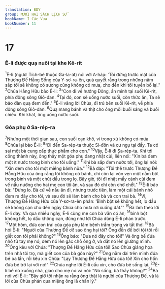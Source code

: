 ```yaml
---
translation: BDY
group: MƯƠI HAI SÁCH LỊCH SỬ
bookName: I Các Vua 
bookNumber: 11
---
```


<div class="title"><h1>17</h1><h3>Ê-li được quạ nuôi tại khe Kê-rít</h3></div>
<span class="verse 1vua_17_1"><sup>1</sup>Ê-li (người Tích-bê thuộc Ga-la-át) nói với A-háp: &#39;Tôi đứng trước mặt của Thượng Đế Hằng Sống của Y-sơ-ra-ên, quả quyết rằng trong những năm sắp tới sẽ không có sương cũng không có mưa, cho đến khi tôi tuyên bố lại.&#34;<br/></span>
<span class="verse 1vua_17_2"><sup>2</sup>Chúa Hằng Hữu bảo Ê-li: </span>
<span class="verse 1vua_17_3"><sup>3</sup>“Con đi về hướng Đông, ẩn mình tại suối Kê-rít, phía đông sông Giô-đan. </span>
<span class="verse 1vua_17_4"><sup>4</sup>Tại đó, con sẽ uống nước suối, còn thức ăn, Ta sẽ bảo đàn quạ đem đến.&#34; </span>
<span class="verse 1vua_17_5"><sup>5</sup>Ê-li vâng lời Chúa, đi trú bên suối Kê-rít, về phía đông sông Giô-đan. </span>
<span class="verse 1vua_17_6"><sup>6</sup>Quạ mang bánh và thịt cho ông mỗi buổi sáng và buổi chiều. Khi khát, ông uống nước suối.</span>
<div class="title"><h3>Góa phụ ở Sa-rép-ra</h3></div>
<span class="verse 1vua_17_7"><sup>7</sup>Nhưng một thời gian sau, con suối cạn khô, vì trong xứ không có mưa.<br/></span>
<span class="verse 1vua_17_8"><sup>8</sup>Chúa lại bảo Ê-li: </span>
<span class="verse 1vua_17_9"><sup>9</sup>“Đi đến Sa-rép-ta thuộc Si-đôn và cư ngụ tại đấy. Ta có sai một bà cung cấp thực phẩm cho con.&#34; </span>
<span class="verse 1vua_17_10"><sup>10</sup>Vậy, Ê-li đi Sa-rép-ta. Khi tới cổng thành này, ông thấy một góa phụ đang nhặt củi, liền nói: &#34;Xin bà đem một ít nước trong bình cho tôi uống.&#34; </span>
<span class="verse 1vua_17_11"><sup>11</sup>Khi bà sắp đem nước tới, ông lại nói: &#34;Xin đem cho tôi một miếng bánh nữa.&#34; </span>
<span class="verse 1vua_17_12"><sup>12</sup>Bà đáp: &#34;Tôi thề trước Thượng Đế Hằng Hữu của ông rằng tôi không có bánh, chỉ còn lại vỏn vẹn một nắm bột trong bình và một chút dầu trong lọ. Bây giờ, tôi đi nhặt mấy cành củi đem về nấu nướng cho hai mẹ con tôi ăn, và sau đó chỉ còn chờ chết.&#34; </span>
<span class="verse 1vua_17_13"><sup>13</sup>Ê-li bảo bà: &#34;Đừng lo. Bà cứ về nấu ăn đi, nhưng trước tiên, làm một cái bánh nhỏ đem ra đây cho tôi, và sau đó sẽ làm bánh cho bà và con trai bà. </span>
<span class="verse 1vua_17_14"><sup>14</sup>Vì, Thượng Đế Hằng Hữu của Y-sơ-ra-ên phán: &#39;Bình bột sẽ không hết, lọ dầu sẽ không cạn cho đến ngày Chúa cho mưa rơi xuống đất.&#39;&#34; </span>
<span class="verse 1vua_17_15"><sup>15</sup>Bà làm theo lời Ê-li dạy. Và qua nhiều ngày, Ê-li cùng mẹ con bà vẫn có ăn; </span>
<span class="verse 1vua_17_16"><sup>16</sup>bình bột không hết, lọ dầu không cạn, đúng như lời Chúa dùng Ê-li phán trước.<br/></span>
<span class="verse 1vua_17_17"><sup>17</sup>Một hôm, đứa con trai của góa phụ lâm bệnh trầm trọng và tắt thở. </span>
<span class="verse 1vua_17_18"><sup>18</sup>Bà hỏi Ê-li: &#34;Người của Thượng Đế ơi! sao ông hại tôi? Ông đến để bới tội tôi rồi giết con tôi phải không?&#34; </span>
<span class="verse 1vua_17_19"><sup>19</sup>Ông bảo: &#34;Đưa nó đây cho tôi!&#34; Và ông bế đứa nhỏ từ tay mẹ nó, đem nó lên gác chỗ ông ở, và đặt nó lên giường mình. </span>
<span class="verse 1vua_17_20"><sup>20</sup>Ông kêu với Chúa: &#34;Thượng Đế Hằng Hữu của tôi! Sao Chúa giáng họa trên nhà tôi trọ, mà giết con của bà góa này?&#34; </span>
<span class="verse 1vua_17_21"><sup>21</sup>Ông nằm dài trên mình đứa bé ba lần, rồi kêu xin Chúa: &#34;Lạy Thượng Đế Hằng Hữu của tôi! Xin cho hồn đứa bé trở lại với nó!&#34; </span>
<span class="verse 1vua_17_22"><sup>22</sup>Chúa nghe lời Ê-li cầu xin, cho đứa bé sống lại. </span>
<span class="verse 1vua_17_23"><sup>23</sup>Ê-li bế nó xuống nhà, giao cho mẹ nó và nói: &#34;Nó sống, bà thấy không?&#34; </span>
<span class="verse 1vua_17_24"><sup>24</sup>Bà nói với Ê-li: &#34;Bây giờ tôi nhận ra rằng ông thật là người của Thượng Đế, và là lời của Chúa phán qua miệng ông là chân lý.&#34;</span>
